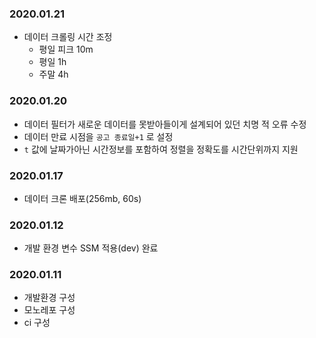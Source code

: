### 2020.01.21
- 데이터 크롤링 시간 조정
  - 평일 피크 10m
  - 평일 1h
  - 주말 4h
### 2020.01.20
- 데이터 필터가 새로운 데이터를 못받아들이게 설계되어 있던 치명 적 오류 수정
- 데이터 만료 시점을 `공고 종료일+1` 로 설정
- `t` 값에 날짜가아닌 시간정보를 포함하여 정렬을 정확도를 시간단위까지 지원
### 2020.01.17
- 데이터 크론 배포(256mb, 60s)
### 2020.01.12
- 개발 환경 변수 SSM 적용(dev) 완료
### 2020.01.11
- 개발환경 구성
- 모노레포 구성
- ci 구성
